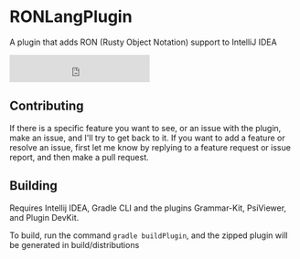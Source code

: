 # RONLangPlugin
A plugin that adds RON (Rusty Object Notation) support to IntelliJ IDEA
<iframe frameborder="none" width="245px" height="48px" src="https://plugins.jetbrains.com/embeddable/install/14897"></iframe>

## Contributing
If there is a specific feature you want to see, or an issue with the plugin, make an issue, and I'll try to get back to it.
If you want to add a feature or resolve an issue, first let me know by replying to a feature request or issue report, and then make a pull request.


## Building
Requires Intellij IDEA, Gradle CLI and the plugins Grammar-Kit, PsiViewer, and Plugin DevKit.

To build, run the command `gradle buildPlugin`, and the zipped plugin will be generated in build/distributions
